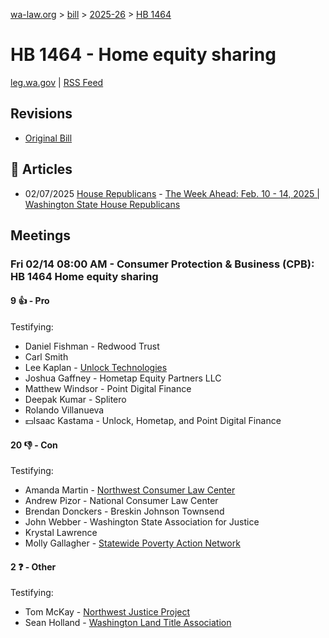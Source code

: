 [wa-law.org](/) > [bill](/bill/) > [2025-26](/bill/2025-26/) > [HB 1464](/bill/2025-26/hb/1464/)

# HB 1464 - Home equity sharing
[leg.wa.gov](https://app.leg.wa.gov/billsummary?BillNumber=1464&Year=2025&Initiative=false) | [RSS Feed](./rss.xml)

## Revisions
* [Original Bill](1/)

## 📰 Articles
* 02/07/2025 [House Republicans](/org/house_republicans/) - [The Week Ahead: Feb. 10 - 14, 2025 | Washington State House Republicans](https://houserepublicans.wa.gov/week/the-week-ahead-feb-10-14-2025/#:~:text=HB%201464)

## Meetings
### Fri 02/14 08:00 AM - Consumer Protection & Business (CPB): HB 1464 Home equity sharing
#### 9 👍 - Pro
Testifying:
* Daniel Fishman - Redwood Trust
* Carl Smith
* Lee Kaplan - [Unlock Technologies](/org/unlock_technologies/)
* Joshua Gaffney - Hometap Equity Partners LLC
* Matthew Windsor - Point Digital Finance
* Deepak Kumar - Splitero
* Rolando Villanueva
* 💵Isaac Kastama - Unlock, Hometap, and Point Digital Finance

#### 20 👎 - Con
Testifying:
* Amanda Martin - [Northwest Consumer Law Center](/org/northwest_consumer_law_center/)
* Andrew Pizor - National Consumer Law Center
* Brendan Donckers - Breskin Johnson Townsend
* John Webber - Washington State Association for Justice
* Krystal Lawrence
* Molly Gallagher - [Statewide Poverty Action Network](/org/statewide_poverty_action_network/)

#### 2 ❓ - Other
Testifying:
* Tom McKay - [Northwest Justice Project](/org/northwest_justice_project/)
* Sean Holland - [Washington Land Title Association](/org/washington_land_title_association/)
